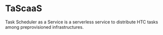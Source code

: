 # TaScaaS

Task Scheduler as a Service is a serverless service to distribute HTC tasks among preprovisioned infrastructures.
